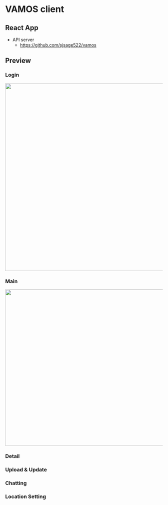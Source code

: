 # VAMOS client

## React App

- API server
    - https://github.com/sjsage522/vamos 

## Preview
### Login
<img src="https://user-images.githubusercontent.com/60972528/141677681-92839f17-ada2-48e4-9e1a-829eb862e709.png"
     width=550px
     height=600px
     />

### Main
<img src="https://user-images.githubusercontent.com/60972528/141725877-b1af299e-75a4-41b5-90ba-71420b46f64b.png"
     width=1000px
     height=500px
     />

### Detail

### Upload & Update

### Chatting

### Location Setting

